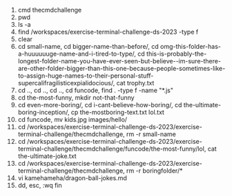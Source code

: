 1. cmd thecmdchallenge
2. pwd
3. ls -a
4. find /workspaces/exercise-terminal-challenge-ds-2023 -type f
5. clear
6. cd small-name, cd bigger-name-than-before/, cd omg-this-folder-has-a-huuuuuuge-name-and-i-tired-to-type/, cd this-is-probably-the-longest-folder-name-you-have-ever-seen-but-believe--im-sure-there-are-other-folder-bigger-than-this-one-because-people-sometimes-like-to-assign-huge-names-to-their-personal-stuff-supercalifragilisticexpialidocious/, cat trophy.txt
7. cd .., cd .., cd .., cd funcode, find . -type f -name "*.js"
8. cd the-most-funny, mkdir not-that-funny
9. cd even-more-boring/, cd i-cant-believe-how-boring/, cd the-ultimate-boring-inception/, cp the-mostboring-text.txt lol.txt
10. cd funcode, mv kids.jpg images/hello/
11. cd /workspaces/exercise-terminal-challenge-ds-2023/exercise-terminal-challenge/thecmdchallenge, rm -r small-name
12. cd /workspaces/exercise-terminal-challenge-ds-2023/exercise-terminal-challenge/thecmdchallenge/funcode/the-most-funny/lol, cat the-ultimate-joke.txt
13. cd /workspaces/exercise-terminal-challenge-ds-2023/exercise-terminal-challenge/thecmdchallenge, rm -r boringfolder/*
14. vi kamehameha/dragon-ball-jokes.md 
15. dd, esc, :wq
fin
